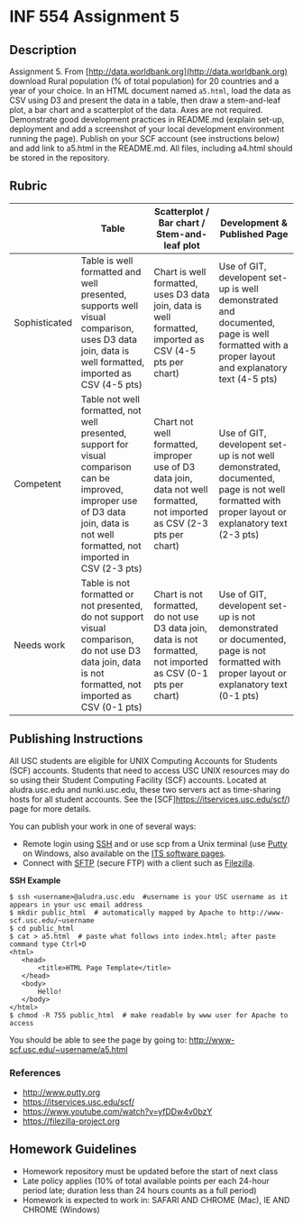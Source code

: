 # INF 554 Assignment 5

## Description 
Assignment 5. From [http://data.worldbank.org](http://data.worldbank.org) download Rural population (% of total population) for 20 countries and a year of your choice. In an HTML document named `a5.html`, load the data as CSV using D3 and present the data in a table, then draw a stem-and-leaf plot, a bar chart and a scatterplot of the data. Axes are not required. Demonstrate good development practices in README.md (explain set-up, deployment and add a screenshot of your local development environment running the page). Publish on your SCF account (see instructions below) and add link to a5.html in the README.md. All files, including a4.html should be stored in the repository.

## Rubric

| 	             | Table  | Scatterplot / Bar chart / Stem-and-leaf plot  | Development & Published Page |
| ------------- | ------ | --------------------------------------------- | ---------------------------- |
| Sophisticated | Table is well formatted and well presented, supports well visual comparison, uses D3 data join, data is well formatted, imported as CSV (4-5 pts) | Chart is well formatted, uses D3 data join, data is well formatted, imported as CSV (4-5 pts per chart) | Use of GIT, developent set-up is well demonstrated and documented, page is well formatted with a proper layout and explanatory text (4-5 pts) | 
| Competent     | Table not well formatted, not well presented, support for visual comparison can be improved, improper use of D3 data join, data is not well formatted, not imported in CSV (2-3 pts) | Chart not well formatted, improper use of D3 data join, data not well formatted, not imported as CSV (2-3 pts per chart) | Use of GIT, developent set-up is not well demonstrated, documented, page is not well formatted with proper layout or explanatory text (2-3 pts) |
| Needs work    | Table is not formatted or not presented, do not support visual comparison, do not use D3 data join, data is not formatted, not imported as CSV (0-1 pts) | Chart is not formatted, do not use D3 data join, data is not formatted, not imported as CSV (0-1 pts per chart) | Use of GIT, developent set-up is not demonstrated or documented, page is not formatted with proper layout or explanatory text (0-1 pts) |


## Publishing Instructions 

All USC students are eligible for UNIX Computing Accounts for Students (SCF) accounts. Students that need to access USC UNIX resources may do so using their Student Computing Facility (SCF) accounts. Located at aludra.usc.edu and nunki.usc.edu, these two servers act as time-sharing hosts for all student accounts. See the [SCF]https://itservices.usc.edu/scf/) page for more details.

You can publish your work in one of several ways:

- Remote login using [SSH](https://itservices.usc.edu/ssh) and or use scp from a Unix terminal (use [Putty](http://www.putty.org) on Windows, also available on the [ITS software pages](https://itservices.usc.edu/software/).
- Connect with [SFTP](https://itservices.usc.edu/sftp) (secure FTP) with a client such as [Filezilla](https://filezilla-project.org).

__SSH Example__
```
$ ssh <username>@aludra.usc.edu  #username is your USC username as it appears in your usc email address
$ mkdir public_html  # automatically mapped by Apache to http://www-scf.usc.edu/~username
$ cd public_html
$ cat > a5.html  # paste what follows into index.html; after paste command type Ctrl+D
<html>
   <head>
       <title>HTML Page Template</title>
   </head>
   <body>
       Hello!
   </body>
</html>
$ chmod -R 755 public_html  # make readable by www user for Apache to access 
```

You should be able to see the page by going to: http://www-scf.usc.edu/~username/a5.html

### References
* http://www.putty.org
* https://itservices.usc.edu/scf/
* https://www.youtube.com/watch?v=yfDDw4v0bzY
* https://filezilla-project.org

## Homework Guidelines
- Homework repository must be updated before the start of next class
- Late policy applies (10% of total available points per each 24-hour period late; duration less than 24 hours counts as a full period)
- Homework is expected to work in: SAFARI AND CHROME (Mac), IE AND CHROME (Windows)
